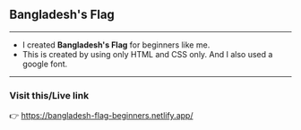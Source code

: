 ## Bangladesh's Flag
***

- I created **Bangladesh's Flag** for beginners like me.
- This is created by using only HTML and CSS only. And I also used a google font.
***
### Visit this/Live link
👉 https://bangladesh-flag-beginners.netlify.app/
